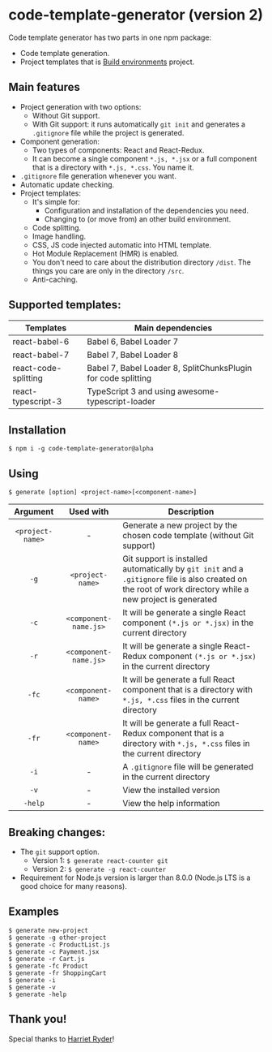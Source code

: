 # code-template-generator (version 2)
Code template generator has two parts in one npm package:
* Code template generation.
* Project templates that is [Build environments](https://github.com/nguyenkhois/build-environments) project.

## Main features
* Project generation with two options:
    * Without Git support.
    * With Git support: it runs automatically `git init` and generates a `.gitignore` file while the project is generated.
* Component generation:
    * Two types of components: React and React-Redux.
    * It can become a single component `*.js, *.jsx` or a full component that is a directory with `*.js, *.css`. You name it.
* `.gitignore` file generation whenever you want.
* Automatic update checking.
* Project templates:
    * It's simple for:
        * Configuration and installation of the dependencies you need.
        * Changing to (or move from) an other build environment.
    * Code splitting.
    * Image handling.
    * CSS, JS code injected automatic into HTML template.
    * Hot Module Replacement (HMR) is enabled.
    * You don't need to care about the distribution directory `/dist`. The things you care are only in the directory `/src`.
    * Anti-caching.

## Supported templates:
|Templates|Main dependencies|
|---|---|
|react-babel-6|Babel 6, Babel Loader 7|
|react-babel-7|Babel 7, Babel Loader 8|
|react-code-splitting|Babel 7, Babel Loader 8, SplitChunksPlugin for code splitting|
|react-typescript-3|TypeScript 3 and using awesome-typescript-loader|

## Installation
`$ npm i -g code-template-generator@alpha`

## Using
`$ generate [option] <project-name>[<component-name>]`

| Argument | Used with | Description |
|:---:|:---:|---|
| `<project-name>` | - |  Generate a new project by the chosen code template (without Git support) |
|`-g`|`<project-name>`| Git support is installed automatically by `git init` and a `.gitignore` file is also created on the root of work directory while a new project is generated|
|`-c`|`<component-name.js>`|It will be generate a single React component `(*.js or *.jsx)` in the current directory|
|`-r`|`<component-name.js>`|It will be generate a single React-Redux component `(*.js or *.jsx)` in the current directory|
|`-fc`|`<component-name>`|It will be generate a full React component that is a directory with `*.js, *.css` files in the current directory|
|`-fr`|`<component-name>`|It will be generate a full React-Redux component that is a directory with `*.js, *.css` files in the current directory|
| `-i` |-| A `.gitignore` file will be generated in the current directory |
|`-v`|-|View the installed version|
|`-help`|-|View the help information|

## Breaking changes:
- The `git` support option.
    * Version 1: `$ generate react-counter git`
    * Version 2: `$ generate -g react-counter`
- Requirement for Node.js version is larger than 8.0.0 (Node.js LTS is a good choice for many reasons).

## Examples

````
$ generate new-project
$ generate -g other-project
$ generate -c ProductList.js
$ generate -c Payment.jsx
$ generate -r Cart.js
$ generate -fc Product
$ generate -fr ShoppingCart
$ generate -i
$ generate -v
$ generate -help
````

## Thank you!
Special thanks to [Harriet Ryder](https://medium.com/northcoders/creating-a-project-generator-with-node-29e13b3cd309)!